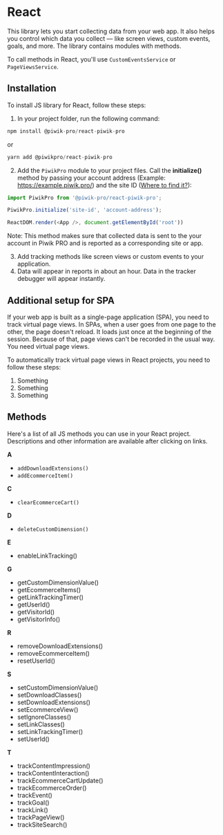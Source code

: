 # React

This library lets you start collecting data from your web app. It also
helps you control which data you collect –– like screen views, custom
events, goals, and more. The library contains modules with methods.

To call methods in React, you'll use `CustomEventsService` or
`PageViewsService`.

## Installation

To install JS library for React, follow these steps:

1.  In your project folder, run the following command:

<!-- end list -->

``` javascript
npm install @piwik-pro/react-piwik-pro
```

or

``` javascript
yarn add ​​@piwikpro/react-piwik-pro
```

2.  Add the `PiwikPro` module to your project files. Call the
    **initialize()** method by passing your account address (Example:
    https://example.piwik.pro/) and the site ID ([Where to find
    it?](https://help.piwik.pro/support/questions/find-website-id/)):

<!-- end list -->

``` javascript
import PiwikPro from '@piwik-pro/react-piwik-pro';

PiwikPro.initialize('site-id', 'account-address');

ReactDOM.render(<App />, document.getElementById('root'))
```

Note: This method makes sure that collected data is sent to the your
account in Piwik PRO and is reported as a corresponding site or app.

3.  Add tracking methods like screen views or custom events to your
    application.
4.  Data will appear in reports in about an hour. Data in the tracker
    debugger will appear instantly.

## Additional setup for SPA

If your web app is built as a single-page application (SPA), you need to
track virtual page views. In SPAs, when a user goes from one page to the
other, the page doesn't reload. It loads just once at the beginning of
the session. Because of that, page views can't be recorded in the usual
way. You need virtual page views.

To automatically track virtual page views in React projects, you need to
follow these steps:

1.  Something
2.  Something
3.  Something

## Methods

Here's a list of all JS methods you can use in your React project.
Descriptions and other information are available after clicking on
links.

**A**

  - `addDownloadExtensions()`
  - `addEcommerceItem()`

**C**

  - `clearEcommerceCart()`

**D**

  - `deleteCustomDimension()`

**E**

  - enableLinkTracking()

**G**

  - getCustomDimensionValue()
  - getEcommerceItems()
  - getLinkTrackingTimer()
  - getUserId()
  - getVisitorId()
  - getVisitorInfo()

**R**

  - removeDownloadExtensions()
  - removeEcommerceItem()
  - resetUserId()

**S**

  - setCustomDimensionValue()
  - setDownloadClasses()
  - setDownloadExtensions()
  - setEcommerceView()
  - setIgnoreClasses()
  - setLinkClasses()
  - setLinkTrackingTimer()
  - setUserId()

**T**

  - trackContentImpression()
  - trackContentInteraction()
  - trackEcommerceCartUpdate()
  - trackEcommerceOrder()
  - trackEvent()
  - trackGoal()
  - trackLink()
  - trackPageView()
  - trackSiteSearch()
